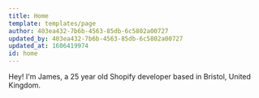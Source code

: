 ```yaml
---
title: Home
template: templates/page
author: 403ea432-7b6b-4563-85db-6c5802a00727
updated_by: 403ea432-7b6b-4563-85db-6c5802a00727
updated_at: 1606419974
id: home
---
```

Hey! I'm James, a 25 year old Shopify developer based in Bristol, United Kingdom.